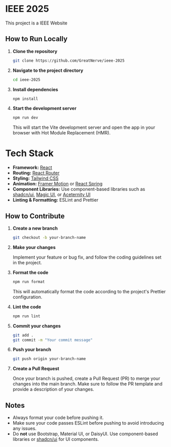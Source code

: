 # IEEE 2025

This project is a IEEE Website

## How to Run Locally

1. **Clone the repository**

   ```sh
   git clone https://github.com/GreatNerve/ieee-2025
   ```

2. **Navigate to the project directory**

   ```sh
   cd ieee-2025
   ```

3. **Install dependencies**

   ```sh
   npm install
   ```

4. **Start the development server**

   ```sh
   npm run dev
   ```

   This will start the Vite development server and open the app in your browser with Hot Module Replacement (HMR).

# Tech Stack

- **Framework:** [React](https://react.dev/)
- **Routing:** [React Router](https://reactrouter.com/)
- **Styling:** [Tailwind CSS](https://tailwindcss.com/)
- **Animation:** [Framer Motion](https://www.framer.com/motion/) or [React Spring](https://www.react-spring.dev/)
- **Component Libraries:** Use component-based libraries such as [shadcn/ui](https://ui.shadcn.com/), [Magic UI](https://magicui.design/), or [Aceternity UI](https://ui.aceternity.com/)
- **Linting & Formatting:** ESLint and Prettier

## How to Contribute

1. **Create a new branch**

   ```sh
   git checkout -b your-branch-name
   ```

2. **Make your changes**

   Implement your feature or bug fix, and follow the coding guidelines set in the project.

3. **Format the code**

   ```sh
   npm run format
   ```

   This will automatically format the code according to the project's Prettier configuration.

4. **Lint the code**

   ```sh
   npm run lint
   ```

5. **Commit your changes**

   ```sh
   git add .
   git commit -m "Your commit message"
   ```

6. **Push your branch**

   ```sh
   git push origin your-branch-name
   ```

7. **Create a Pull Request**

   Once your branch is pushed, create a Pull Request (PR) to merge your changes into the main branch. Make sure to follow the PR template and provide a description of your changes.

## Notes

- Always format your code before pushing it.
- Make sure your code passes ESLint before pushing to avoid introducing any issues.
- Do **not** use Bootstrap, Material UI, or DaisyUI. Use component-based libraries or [shadcn/ui](https://ui.shadcn.com/) for UI components.
